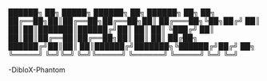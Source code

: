   ██████╗ ██╗ █████╗ ██████╗ ██╗      ██████╗ ██╗  ██╗
██╔══██╗██║██╔══██╗██╔══██╗██║     ██╔═══██╗╚██╗██╔╝
██║  ██║██║███████║██████╔╝██║     ██║   ██║ ╚███╔╝ 
██║  ██║██║██╔══██║██╔══██╗██║     ██║   ██║ ██╔██╗ 
██████╔╝██║██║  ██║██████╔╝███████╗╚██████╔╝██╔╝ ██╗
╚═════╝ ╚═╝╚═╝  ╚═╝╚═════╝ ╚══════╝ ╚═════╝ ╚═╝  ╚═╝
                                          
                 
-DibloX-Phantom                                   
                                                    
                                                    
                                                    
